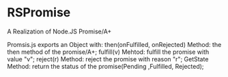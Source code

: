 # RSPromise
A Realization of Node.JS Promise/A+

Promsis.js exports an Object with:
then(onFulfilled, onRejected) Method: the then method of the promise/A+;
fulfill(v) Mehtod: fulfill the promise with value "v";
reject(r) Method: reject the promise with reason "r";
GetState Method: return the status of the promise(Pending ,Fulfilled, Rejected);
  
